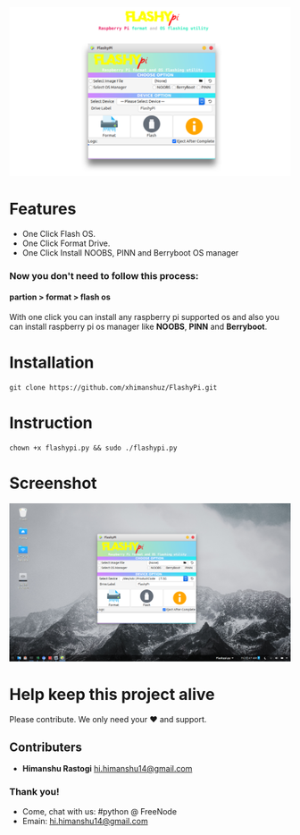 ![alt text](https://github.com/xhimanshuz/FlashyPi/blob/master/data/heading.png)
# Features
- One Click Flash OS.
- One Click Format Drive.
- One Click Install NOOBS, PINN and Berryboot OS manager

### Now you don't need to follow this process:
#### partion > format > flash os 
With one click you can install any raspberry pi supported os and also you can install raspberry pi os manager like **NOOBS**, **PINN** and **Berryboot**.

# Installation
```shell
git clone https://github.com/xhimanshuz/FlashyPi.git
```

# Instruction
```shell
chown +x flashypi.py && sudo ./flashypi.py
```
# Screenshot
![alt text](https://github.com/xhimanshuz/FlashyPi/blob/master/data/img1.png)

# Help keep this project alive
Please contribute. We only need your ♥ and support.

## Contributers
- __Himanshu Rastogi__ <hi.himanshu14@gmail.com>

### Thank you!
- Come, chat with us: #python @ FreeNode
- Emain: hi.himanshu14@gmail.com

